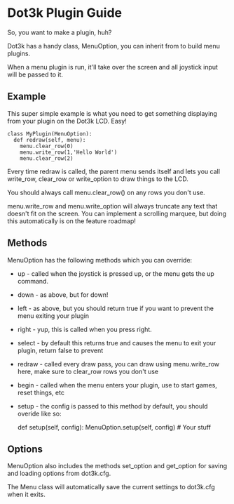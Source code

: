 Dot3k Plugin Guide
==================

So, you want to make a plugin, huh?

Dot3k has a handy class, MenuOption, you can inherit from to build menu plugins.

When a menu plugin is run, it'll take over the screen and all joystick input will be passed to it.

Example
-------

This super simple example is what you need to get something displaying from your plugin on the Dot3k LCD. Easy!

    class MyPlugin(MenuOption):
      def redraw(self, menu):
        menu.clear_row(0)
        menu.write_row(1,'Hello World')
        menu.clear_row(2)

Every time redraw is called, the parent menu sends itself and lets you call write_row, clear_row or write_option to draw things to the LCD.

You should always call menu.clear_row() on any rows you don't use.

menu.write_row and menu.write_option will always truncate any text that doesn't fit on the screen. You can implement a scrolling marquee, but doing this automatically is on the feature roadmap!

Methods
-------

MenuOption has the following methods which you can override:

* up - called when the joystick is pressed up, or the menu gets the up command.
* down - as above, but for down!
* left - as above, but you should return true if you want to prevent the menu exiting your plugin
* right - yup, this is called when you press right.
* select - by default this returns true and causes the menu to exit your plugin, return false to prevent
* redraw - called every draw pass, you can draw using menu.write_row here, make sure to clear_row rows you don't use
* begin - called when the menu enters your plugin, use to start games, reset things, etc
* setup - the config is passed to this method by default, you should overide like so:

    def setup(self, config):
      MenuOption.setup(self, config)
      # Your stuff

Options
-------

MenuOption also includes the methods set_option and get_option for saving and loading options from dot3k.cfg.

The Menu class will automatically save the current settings to dot3k.cfg when it exits.
